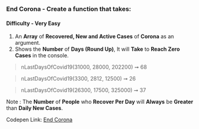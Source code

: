 ### End Corona - Create a function that takes:

#### Difficulty - Very Easy

1. An **Array** of **Recovered, New and Active Cases** of **Corona** as an argument. 
1. Shows the **Number** of **Days (Round Up)**, It will **Take** to **Reach Zero Cases** in the console.

> nLastDaysOfCovid19(31000, 28000, 202200) ➞ 68 

> nLastDaysOfCovid19(3300, 2812, 12500) ➞ 26

> nLastDaysOfCovid19(26300, 17500, 325000) ➞ 37

Note : The **Number** of **People** who **Recover Per Day** will **Always** be **Greater** than **Daily New Cases**.

Codepen Link: [End Corona](https://codepen.io/javascriptstudent/pen/WNGdeLj)